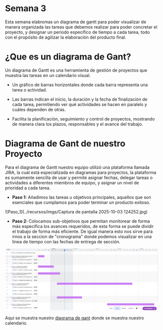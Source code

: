 # Semana 3

Esta semana elabromas un diagrama de gantt para poder visualizar de manera organizada las tareas que debemos realizar para poder concretar el proyecto, y designar un periodo específico de tiempo a cada tarea, todo con el propósito de agilizar la elaboración del producto final.

# ¿Que es un diagrama de Gant?

Un diagrama de Gantt es una herramienta de gestión de proyectos que muestra las tareas en un calendario visual.

* Un gráfico de barras horizontales donde cada barra representa una tarea o actividad.

* Las barras indican el inicio, la duración y la fecha de finalización de cada tarea, permitiendo ver qué actividades se hacen en paralelo y cuáles dependen de otras.

* Facilita la planificación, seguimiento y control de proyectos, mostrando de manera clara los plazos, responsables y el avance del trabajo.

# Diagrama de Gant de nuestro Proyecto

Para el diagrama de Gantt nuestro equipo utilizó una plataforma llamada JIRA, la cual está especializada en diagramas para proyectos, la plataforma es sumamente sencilla de usar y permite asignar fechas, delegar tareas o actividades a diferentes miembros de equipo, y asignar un nivel de prioridad a cada tarea.

- **Paso 1:** Añadimos las tareas u objetivos principales, aquellos que son esenciales que cumplamos para poder terminar un producto exitoso.

![Paso_1](../recursos/imgs/Captura de pantalla 2025-10-03 124252.jpg)

- **Paso 2:** Colocamos sub-objetivos que permitan monitorear de forma más específica los avances requeridos, de esta forma se puede dividir el trabajo de forma más eficiente. De igual manera esto nos sirve para irnos a la seccion de "cronograma" donde podemos visualizar en una linea de tiempo con las fechas de entrega de sección.

![Paso2](../recursos/imgs/Division_tareas.jpg)

Aqui se muestra nuestro [diagrama de gant](https://iberopuebla.atlassian.net/jira/software/projects/MBA/list?atlOrigin=eyJpIjoiYTdlZDJmZmUyNjk1NDNmZjk3MjgwMzY4MjQwNWVmZTEiLCJwIjoiaiJ9) donde se muestra nuestro calendario.
